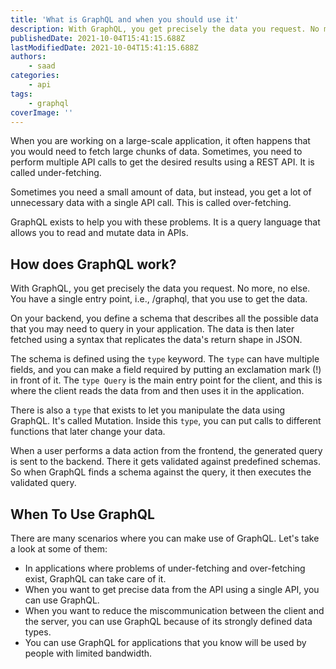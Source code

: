 ```yaml
---
title: 'What is GraphQL and when you should use it'
description: With GraphQL, you get precisely the data you request. No more, no else. You have a single entry point, i.e., /graphql, that you use to get the data. In this piece, let's briefly look at it and in which cases you should use it.
publishedDate: 2021-10-04T15:41:15.688Z
lastModifiedDate: 2021-10-04T15:41:15.688Z
authors:
    - saad
categories:
    - api
tags:
    - graphql
coverImage: ''
---
```


<Lead>
	When you are working on a large-scale application, it often happens that you
	would need to fetch large chunks of data. Sometimes, you need to perform
	multiple API calls to get the desired results using a REST API. It is called
	under-fetching.
</Lead>

Sometimes you need a small amount of data, but instead, you get a lot of unnecessary data with a single API call. This is called over-fetching.

GraphQL exists to help you with these problems. It is a query language that allows you to read and mutate data in APIs.

## How does GraphQL work?

With GraphQL, you get precisely the data you request. No more, no else. You have a single entry point, i.e., /graphql, that you use to get the data.

On your backend, you define a schema that describes all the possible data that you may need to query in your application. The data is then later fetched using a syntax that replicates the data's return shape in JSON.

The schema is defined using the `type` keyword. The `type` can have multiple fields, and you can make a field required by putting an exclamation mark (!) in front of it. The `type Query` is the main entry point for the client, and this is where the client reads the data from and then uses it in the application.

There is also a `type` that exists to let you manipulate the data using GraphQL. It's called Mutation. Inside this `type`, you can put calls to different functions that later change your data.

When a user performs a data action from the frontend, the generated query is sent to the backend. There it gets validated against predefined schemas. So when GraphQL finds a schema against the query, it then executes the validated query.

## When To Use GraphQL

There are many scenarios where you can make use of GraphQL. Let's take a look at some of them:

-   In applications where problems of under-fetching and over-fetching exist, GraphQL can take care of it.
-   When you want to get precise data from the API using a single API, you can use GraphQL.
-   When you want to reduce the miscommunication between the client and the server, you can use GraphQL because of its strongly defined data types.
-   You can use GraphQL for applications that you know will be used by people with limited bandwidth.
